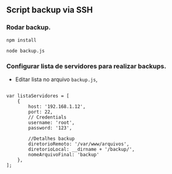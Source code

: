 ## Script backup via SSH 

###  Rodar backup.

``npm install``

``node backup.js``

### Configurar lista de servidores para realizar backups.

* Editar lista no arquivo ``backup.js``, 

~~~

var listaServidores = [
    {
        host: '192.168.1.12',
        port: 22,
        // Credentials
        username: 'root',
        password: '123',

        //Detalhes backup
        diretorioRemoto: '/var/www/arquivos',
        diretorioLocal: __dirname + '/backup/',
        nomeArquivoFinal: 'backup'
    },
];

~~~